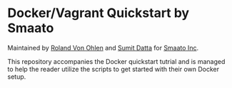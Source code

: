 Docker/Vagrant Quickstart by Smaato
===================================

Maintained by [Roland Von Ohlen](https://github.com/RockingRolli/) and [Sumit Datta](https://github.com/brainless/) for [Smaato Inc](https://github.com/smaato/).

This repository accompanies the Docker quickstart tutrial and is managed to help the reader utilize the scripts to get started with their own Docker setup.
